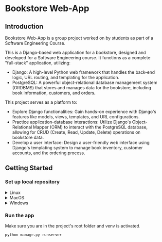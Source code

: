 # Bookstore Web-App

## Introduction

Bookstore Web-App is a group project worked on by students as part of a Software
Engineering Course.

This is a Django-based web application for a bookstore, designed and developed
for a Software Engineering course. It functions as a complete "full-stack"
application, utilizing:

- Django: A high-level Python web framework that handles the back-end logic, URL
  routing, and templating for the application.
- PostgreSQL: A powerful object-relational database management system (ORDBMS)
  that stores and manages data for the bookstore, including book information,
  customers, and orders.

This project serves as a platform to:

- Explore Django functionalities: Gain hands-on experience with Django's
  features like models, views, templates, and URL configurations.
- Practice application-database interactions: Utilize Django's Object-Relational
  Mapper (ORM) to interact with the PostgreSQL database, allowing for CRUD
  (Create, Read, Update, Delete) operations on bookstore data.
- Develop a user interface: Design a user-friendly web interface using Django's
  templating system to manage book inventory, customer accounts, and the
  ordering process.

## Getting Started

### Set up local repository

<details><summary> Linux </summary>

**Requires** `curl`

If you're using fish, switch to bash first (by running `bash`).

```sh
sh -c "$(curl -sS https://raw.githubusercontent.com/cdf144/bookstore-web-app/main/scripts/install.sh)"
```

</details>

<details><summary> MacOS </summary>

Download
[install.sh](https://raw.githubusercontent.com/cdf144/bookstore-web-app/main/scripts/install.sh),
then run it

```sh
./install.sh
```

</details>

<details><summary> Windows </summary>

Download
[install.ps1](https://raw.githubusercontent.com/cdf144/bookstore-web-app/main/scripts/install.ps1),
then run it.

```sh
./install.ps1
```

> [!NOTE]
>
> If you get an error that says something along the lines of "the script cannot
> be loaded because the execution of scripts...", your Execution Policy is not
> setup properly. To resolve this, run Windows PowerShell **as Administrator**,
> then run this command:
>
> ```
> set-executionpolicy Unrestricted
> ```
>
> Note that after running this command, there is a risk of malicious scripts
> being run on your machine. If you want a "safer" Execution Policy, set it to
> `RemoteSigned` instead. More information
> [here](https://learn.microsoft.com/en-us/powershell/module/microsoft.powershell.core/about/about_execution_policies?view=powershell-7.4).

</details>

### Run the app

Make sure you are in the project's root folder and venv is activated.

```sh
python manage.py runserver
```
